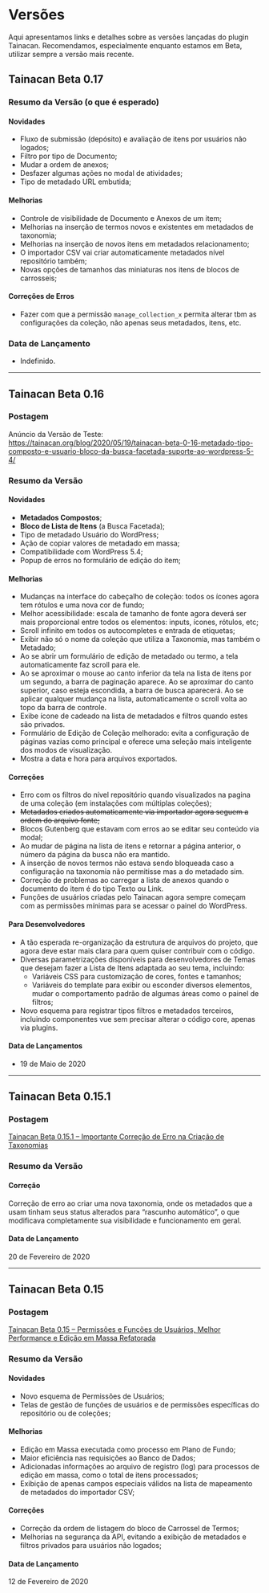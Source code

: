 # Versões

Aqui apresentamos links e detalhes sobre as versões lançadas do plugin Tainacan. Recomendamos, especialmente enquanto estamos em Beta, utilizar sempre a versão mais recente.

## Tainacan Beta 0.17

### Resumo da Versão (o que é esperado)

#### Novidades

* Fluxo de submissão (depósito) e avaliação de itens por usuários não logados;
* Filtro por tipo de Documento;
* Mudar a ordem de anexos;
* Desfazer algumas ações no modal de atividades;
* Tipo de metadado URL embutida;

#### Melhorias

* Controle de visibilidade de Documento e Anexos de um item;
* Melhorias na inserção de termos novos e existentes em metadados de taxonomia;
* Melhorias na inserção de novos itens em metadados relacionamento;
* O importador CSV vai criar automaticamente metadados nível repositório também;
* Novas opções de tamanhos das miniaturas nos itens de blocos de carrosseis;

#### Correções de Erros

* Fazer com que a permissão `manage_collection_x` permita alterar tbm as configurações da coleção, não apenas seus metadados, itens, etc.

### Data de Lançamento

* Indefinido.
  
-----

## Tainacan Beta 0.16

### Postagem

Anúncio da Versão de Teste: https://tainacan.org/blog/2020/05/19/tainacan-beta-0-16-metadado-tipo-composto-e-usuario-bloco-da-busca-facetada-suporte-ao-wordpress-5-4/

### Resumo da Versão

#### Novidades

* **Metadados Compostos**;
* **Bloco de Lista de Itens** (a Busca Facetada);
* Tipo de metadado Usuário do WordPress;
* Ação de copiar valores de metadado em massa;
* Compatibilidade com WordPress 5.4;
* Popup de erros no formulário de edição do item;

#### Melhorias

* Mudanças na interface do cabeçalho de coleção: todos os ícones agora tem rótulos e uma nova cor de fundo; 
* Melhor acessibilidade: escala de tamanho de fonte agora deverá ser mais proporcional entre todos os elementos: inputs, ícones, rótulos, etc;
* Scroll infinito em todos os autocompletes e entrada de etiquetas;
* Exibir não só o nome da coleção que utiliza a Taxonomia, mas também o Metadado;
* Ao se abrir um formulário de edição de metadado ou termo, a tela automaticamente faz scroll para ele.
* Ao se aproximar o mouse ao canto inferior da tela na lista de itens por um segundo, a barra de paginação aparece. Ao se aproximar do canto superior, caso esteja escondida, a barra de busca aparecerá. Ao se aplicar qualquer mudança na lista, automaticamente o scroll volta ao topo da barra de controle.
* Exibe ícone de cadeado na lista de metadados e filtros quando estes são privados.
* Formulário de Edição de Coleção melhorado: evita a configuração de páginas vazias como principal e oferece uma seleção mais inteligente dos modos de visualização.
* Mostra a data e hora para arquivos exportados.

#### Correções
* Erro com os filtros do nível repositório quando visualizados na pagina de uma coleção (em instalações com múltiplas coleções); 
* ~~Metadados criados automaticamente via importador agora seguem a ordem do arquivo fonte;~~
* Blocos Gutenberg que estavam com erros ao se editar seu conteúdo via modal;
* Ao mudar de página na lista de itens e retornar a página anterior, o número da página da busca não era mantido.
* A inserção de novos termos não estava sendo bloqueada caso a configuração na taxonomia não permitisse mas a do metadado sim.
* Correção de problemas ao carregar a lista de anexos quando o documento do item é do tipo Texto ou Link.
* Funções de usuários criadas pelo Tainacan agora sempre começam com as permissões mínimas para se acessar o painel do WordPress.

#### Para Desenvolvedores

* A tão esperada re-organização da estrutura de arquivos do projeto, que agora deve estar mais clara para quem quiser contribuir com o código.
* Diversas parametrizações disponíveis para desenvolvedores de Temas que desejam fazer a Lista de Itens adaptada ao seu tema, incluindo:
    * Variáveis CSS para customização de cores, fontes e tamanhos;
    * Variáveis do template para exibir ou esconder diversos elementos, mudar o comportamento padrão de algumas áreas como o painel de filtros;
* Novo esquema para registrar tipos filtros e metadados terceiros, incluindo componentes vue sem precisar alterar o código core, apenas via plugins.

#### Data de Lançamentos

* 19 de Maio de 2020

----

## Tainacan Beta 0.15.1

### Postagem

[Tainacan Beta 0.15.1 – Importante Correção de Erro na Criação de Taxonomias](https://tainacan.org/blog/2020/02/20/tainacan-beta-0-15-1-importante-correcao-de-erro-na-criacao-de-taxonomias/)

### Resumo da Versão

#### Correção

Correção de erro ao criar uma nova taxonomia, onde os metadados que a usam tinham seus status alterados para “rascunho automático”, o que modificava completamente sua visibilidade e funcionamento em geral.

#### Data de Lançamento

20 de Fevereiro de 2020

----

## Tainacan Beta 0.15

### Postagem

[Tainacan Beta 0.15 – Permissões e Funções de Usuários, Melhor Performance e Edição em Massa Refatorada](https://tainacan.org/blog/2020/02/13/tainacan-beta-0-15-permissoes-e-funcoes-de-usuarios-melhor-performance-e-edicao-em-massa-refatorada/)

### Resumo da Versão

#### Novidades

* Novo esquema de Permissões de Usuários;
* Telas de gestão de funções de usuários e de permissões específicas do repositório ou de coleções;
  
#### Melhorias

* Edição em Massa executada como processo em Plano de Fundo;
* Maior eficiência nas requisições ao Banco de Dados;
* Adicionadas informações ao arquivo de registro (log) para processos de edição em massa, como o total de itens processados;
* Exibição de apenas campos especiais válidos na lista de mapeamento de metadados do importador CSV;

#### Correções

* Correção da ordem de listagem do bloco de Carrossel de Termos;
* Melhorias na segurança da API, evitando a exibição de metadados e filtros privados para usuários não logados;

#### Data de Lançamento

12 de Fevereiro de 2020




